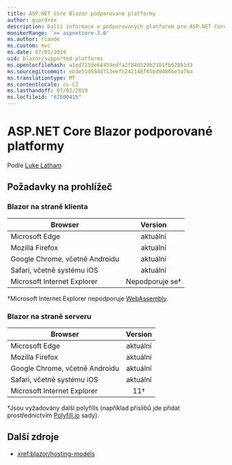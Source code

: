 ```yaml
---
title: ASP.NET Core Blazor podporované platformy
author: guardrex
description: Další informace o podporovaných platforem pro ASP.NET Core Blazor.
monikerRange: '>= aspnetcore-3.0'
ms.author: riande
ms.custom: mvc
ms.date: 07/01/2019
uid: blazor/supported-platforms
ms.openlocfilehash: a1ed725de64459edfa2f84d320b2101fb628b1d3
ms.sourcegitcommit: eb3e51d58dd713eefc242148f45bd9486be3a78a
ms.translationtype: MT
ms.contentlocale: cs-CZ
ms.lasthandoff: 07/02/2019
ms.locfileid: "67500415"
---
```

# <a name="aspnet-core-blazor-supported-platforms"></a>ASP.NET Core Blazor podporované platformy

Podle [Luke Latham](https://github.com/guardrex)

## <a name="browser-requirements"></a>Požadavky na prohlížeč

### <a name="blazor-client-side"></a>Blazor na straně klienta

| Browser                          | Version               |
| -------------------------------- | :-------------------: |
| Microsoft Edge                   | aktuální               |
| Mozilla Firefox                  | aktuální               |
| Google Chrome, včetně Androidu | aktuální               |
| Safari, včetně systému iOS            | aktuální               |
| Microsoft Internet Explorer      | Nepodporuje se&dagger; |

&dagger;Microsoft Internet Explorer nepodporuje [WebAssembly](http://webassembly.org).

### <a name="blazor-server-side"></a>Blazor na straně serveru

| Browser                          | Version    |
| -------------------------------- | :--------: |
| Microsoft Edge                   | aktuální    |
| Mozilla Firefox                  | aktuální    |
| Google Chrome, včetně Androidu | aktuální    |
| Safari, včetně systému iOS            | aktuální    |
| Microsoft Internet Explorer      | 11&dagger; |

&dagger;Jsou vyžadovány další polyfills (například příslibů jde přidat prostřednictvím [Polyfill.io](https://polyfill.io/v3/) sady).

## <a name="additional-resources"></a>Další zdroje

* <xref:blazor/hosting-models>
